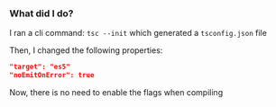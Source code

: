 ### What did I do?
I ran a cli command:
`tsc --init`
which generated a `tsconfig.json` file

Then, I changed the following properties:
```json
"target": "es5"
"noEmitOnError": true
```

Now, there is no need to enable the flags when compiling